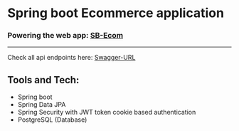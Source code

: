 # Spring boot Ecommerce application 

### Powering the web app: [SB-Ecom](https://sb-ecom-frontend.vercel.app)

---
Check all api endpoints here: [Swagger-URL](https://sb-ecom-backend-production.up.railway.app/swagger-ui/index.html)

## Tools and Tech:
- Spring boot
- Spring Data JPA
- Spring Security with JWT token cookie based authentication
- PostgreSQL (Database)
